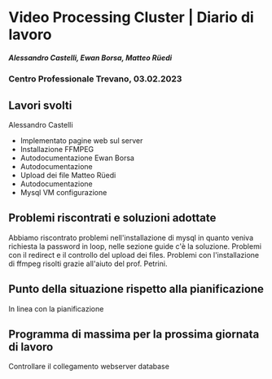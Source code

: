 # Video Processing Cluster | Diario di lavoro
##### Alessandro Castelli, Ewan Borsa, Matteo Rüedi
### Centro Professionale Trevano, 03.02.2023

## Lavori svolti

Alessandro Castelli
* Implementato pagine web sul server
* Installazione FFMPEG
* Autodocumentazione
Ewan Borsa
* Autodocumentazione
* Upload dei file
Matteo Rüedi
* Autodocumentazione
* Mysql VM configurazione


##  Problemi riscontrati e soluzioni adottate
Abbiamo riscontrato problemi nell'installazione di mysql in quanto veniva 
richiesta la password in loop, nelle sezione guide c'è la soluzione. Problemi con il redirect 
e il controllo del upload dei files. Problemi con l'installazione di ffmpeg risolti grazie 
all'aiuto del prof. Petrini.

##  Punto della situazione rispetto alla pianificazione
In linea con la pianificazione

## Programma di massima per la prossima giornata di lavoro
Controllare il collegamento webserver database